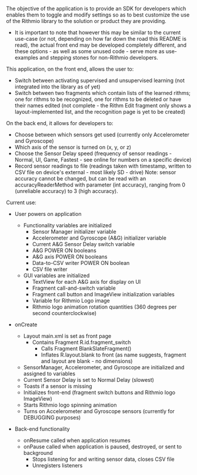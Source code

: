 The objective of the application is to provide an SDK for developers which enables them to toggle and modify settings so as to best customize the use of the Rithmio library to the solution or product they are providing.

- It is important to note that however this may be similar to the current use-case (or not, depending on how far down the road this README is read), the actual front end may be developed completely different, and these options - as well as some unused code - serve more as use-examples and stepping stones for non-Rithmio developers.

This application, on the front end, allows the user to:
- Switch between activating supervised and unsupervised learning (not integrated into the library as of yet)
- Switch between two fragments which contain lists of the learned rithms; one for rithms to be recognized, one for rithms to be deleted or have their names edited (not complete - the Rithm Edit fragment only shows a layout-implemented list, and the recognition page is yet to be created)

On the back end, it allows for developers to:
- Choose between which sensors get used (currently only Accelerometer and Gyroscope)
- Which axis of the sensor is turned on (x, y, or z)
- Choose the Sensor Delay speed (frequency of sensor readings - Normal, UI, Game, Fastest - see online for numbers on a specific device)
- Record sensor readings to file (readings taken with timestamp, written to CSV file on device's external - most likely SD - drive)
Note: sensor accuracy cannot be changed, but can be read with an accuracyReaderMethod with parameter (int accuracy), ranging from 0 (unreliable accuracy) to 3 (high accuracy).

Current use:

- User powers on application
	- Functionality variables are initialized
		- Sensor Manager initializer variable
		- Accelerometer and Gyroscope (A&G) initializer variable
		- Current A&G Sensor Delay switch variable
		- A&G POWER ON booleans
		- A&G axis POWER ON booleans
		- Data-to-CSV writer POWER ON boolean
		- CSV file writer
	- GUI variables are initialized
		- TextView for each A&G axis for display on UI
		- Fragment call-and-switch variable
		- Fragment call button and ImageView initialization variables
		- Variable for Rithmio Logo image
		- Rithmio logo animation rotation quantities (360 degrees per second counterclockwise)

- onCreate
	- Layout main.xml is set as front page
		- Contains Fragment R.id.fragment_switch
			- Calls Fragment BlankSlateFragment()
			- Inflates R.layout.blank to front (as name suggests, fragment and layout are blank - no dimensions)
	- SensorManager, Accelerometer, and Gyroscope are initialized and assigned to variables
	- Current Sensor Delay is set to Normal Delay (slowest)
	- Toasts if a sensor is missing
	- Initializes front-end (fragment switch buttons and Rithmio logo ImageView)
	- Starts Rithmio logo spinning animation
	- Turns on Accelerometer and Gyroscope sensors (currently for DEBUGGING purposes)

- Back-end functionality
	- onResume called when application resumes
	- onPause called when application is paused, destroyed, or sent to background
		- Stops listening for and writing sensor data, closes CSV file
		- Unregisters listeners
